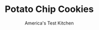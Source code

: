 ---
layout: ../../layouts/MarkdownPostLayout.astro
title: Potato Chip Cookies
author: America's Test Kitchen
pubDate: 2023-03-15
description: "Yup, you read that right. We were skeptical, too, but after just a few batches we knew that these had loads of sweet, salty, crunchy, delicious potential. "
image_url: https://res.cloudinary.com/hksqkdlah/image/upload/ar_1:1,c_fill,dpr_2.0,f_auto,fl_lossy.progressive.strip_profile,g_faces:auto,q_auto:low,w_344/10058_sfs-potatochipcookies4
tags: ["Desserts or Baked Goods","American","Cookies","Holiday","4th of July"]
calories: 1868
protein: 
carbohydrates: 7
fats: 
fiber: 
ingredients: ["3/4 cup (3 3/4 ounces), all-purpose flour","1 1/2 ounces reduced-fat, potato chips, crushed fine (1/2 cup)","1/4 cup, pecans, toasted and chopped fine","1/4 teaspoon, salt","8 tablespoons, unsalted butter, cut into 8 pieces, softened but still cool","1/4 cup (1 3/4 ounces), granulated sugar","1/4 cup (1 ounce), confectioners' sugar","1 , large egg yolk","1/2 teaspoon, vanilla extract"]
serves: 24
time: "1¼ hours"
instructions: ["Adjust oven rack to middle position and heat oven to 350 degrees. Line 2 rimmed baking sheets with parchment paper. Combine flour, potato chips, pecans, and salt in bowl.","Using stand mixer fitted with paddle, beat butter, granulated sugar, and confectioners’ sugar on medium-high speed until pale and fluffy, about 3 minutes. Add egg yolk and vanilla and beat until combined. Reduce speed to low and slowly add flour mixture in 3 additions. Roll dough into 1-inch balls and space 3 inches apart on baking sheets. Flatten dough balls to ¼-inch thickness with bottom of floured drinking glass.","Bake, 1 sheet at a time, until cookies are just set and lightly browned on bottom, 10 to 13 minutes, rotating sheet halfway through baking. Let cookies cool completely on sheets, about 15 minutes. Serve. (Cookies can be stored in airtight container at room temperature for up to 2 days.)"]
nutrition: ["23 mg Potassium","13 mg Phosphorus","3 mg Calcium","3 mg Magnesium","30 mg Sodium","5 g Fat","1 g Monounsaturated","17 mg Cholesterol","2 g Saturated","6 µg Folic acid","2 µg Folate (food)","3 g Sugars","1 g Water","7 g Carbs","14 µg Folate equivalent (total)","35 µg Vitamin A","77 kcal Energy","3 g Sugars, added","1868 calories"]
notes: "Cape Cod 40% Reduced Fat Potato Chips is the test kitchen favorite among reduced-fat chips. In this recipe, they make for extremely crunchy cookies. To prevent sticking, dip the drinking glass in flour before flattening each cookie. Toast the pecans in a small, dry skillet over medium heat, shaking the skillet often, until they begin to darken, three to five minutes.&nbsp;"
---